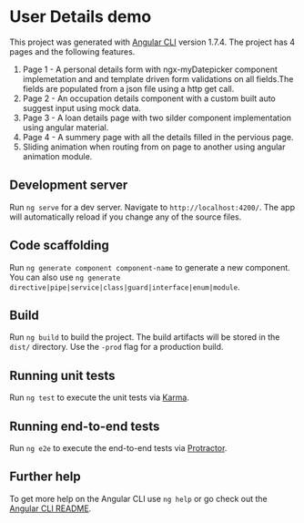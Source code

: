 # User Details demo

This project was generated with [Angular CLI](https://github.com/angular/angular-cli) version 1.7.4.
The project has 4 pages and the following features.
 1. Page 1 - A personal details form with ngx-myDatepicker component implemetation and and template driven form validations on all                      fields.The fields are populated from a json file using a http get call.
 2. Page 2 - An occupation details component with a custom built auto suggest input using mock data.
 3. Page 3 - A loan details page with two silder component implementation using angular material.
 4. Page 4 - A summery page with all the details filled in the pervious page.
 5. Sliding animation when routing from on page to another using angular animation module.

## Development server

Run `ng serve` for a dev server. Navigate to `http://localhost:4200/`. The app will automatically reload if you change any of the source files.

## Code scaffolding

Run `ng generate component component-name` to generate a new component. You can also use `ng generate directive|pipe|service|class|guard|interface|enum|module`.

## Build

Run `ng build` to build the project. The build artifacts will be stored in the `dist/` directory. Use the `-prod` flag for a production build.

## Running unit tests

Run `ng test` to execute the unit tests via [Karma](https://karma-runner.github.io).

## Running end-to-end tests

Run `ng e2e` to execute the end-to-end tests via [Protractor](http://www.protractortest.org/).

## Further help

To get more help on the Angular CLI use `ng help` or go check out the [Angular CLI README](https://github.com/angular/angular-cli/blob/master/README.md).
